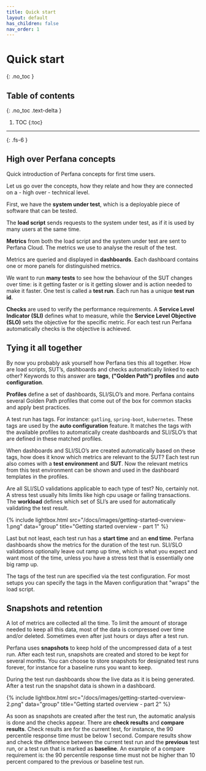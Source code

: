 ```yaml
---
title: Quick start
layout: default
has_children: false
nav_order: 1
---
```


# Quick start
{: .no_toc }

## Table of contents
{: .no_toc .text-delta }

1. TOC
{:toc}

---

{: .fs-6 }

## High over Perfana concepts

Quick introduction of Perfana concepts for first time users.

Let us go over the concepts, how they relate and how they are connected 
on a - high over - technical level.

First, we have the __system under test__, which is a deployable piece of software that can be tested.

The __load script__ sends requests to the system under test, as if it is used by many users 
at the same time.

__Metrics__ from both the load script and the system under test are sent to Perfana Cloud. 
The metrics we use to analyse the result of the test.

Metrics are queried and displayed in __dashboards__. Each dashboard contains one or more panels 
for distinguished metrics.

We want to run __many tests__ to see how the behaviour of the SUT changes over time: is it 
getting faster or is it getting slower and is action needed to make it faster.
One test is called a __test run__. Each run has a unique __test run id__.

__Checks__ are used to verify the performance requirements. A __Service Level Indicator (SLI)__ 
defines what to measure, while the __Service Level Objective (SLO)__ sets the objective for 
the specific metric. For each test run Perfana automatically checks is the objective is achieved.

## Tying it all together

By now you probably ask yourself how Perfana ties this all together. How are load scripts, 
SUT’s, dashboards and checks automatically linked to each other? Keywords to this answer are __tags__, 
__("Golden Path") profiles__ and __auto configuration__.

__Profiles__ define a set of dashboards, SLI/SLO’s and more. Perfana contains several Golden Path profiles
that come out of the box for common stacks and apply best practices.

A test run has tags. For instance: `gatling`, `spring-boot`, `kubernetes`. These tags are used by the
__auto configuration__ feature. It matches the tags with the available profiles to automatically create
dashboards and SLI/SLO’s that are defined in these matched profiles.

When dashboards and SLI/SLO’s are created automatically based on these tags, how does it know 
which metrics are relevant to the SUT? Each test run also comes with a __test environment__ and __SUT__.
Now the relevant metrics from this test environment can be shown and used in the dashboard templates in the profiles.

Are all SLI/SLO validations applicable to each type of test? No, certainly not. A stress test usually
hits limits like high cpu usage or failing transactions. The __workload__ defines which set of SLI’s are used for automatically 
validating the test result.

{% include lightbox.html src="/docs/images/getting-started-overview-1.png" data="group" title="Getting started overview - part 1" %}

Last but not least, each test run has a __start time__ and an __end time__. Perfana dashboards show the
metrics for the duration of the test run. SLI/SLO validations optionally leave out ramp up time, 
which is what you expect and want most of the time, unless you have a stress test that is essentially
one big ramp up.

The tags of the test run are specified via the test configuration. For most setups you can specify the
tags in the Maven configuration that "wraps" the load script. 

## Snapshots and retention

A lot of metrics are collected all the time. To limit the amount of storage needed to keep all
this data, most of the data is compressed over time and/or deleted. Sometimes even after just hours
or days after a test run.

Perfana uses __snapshots__ to keep hold of the uncompressed data of a test run. After each test run,
snapshots are created and stored to be kept for several months. You can choose to store snapshots
for designated test runs forever, for instance for a baseline runs you want to keep.

During the test run dashboards show the live data as it is being generated. After a test run the
snapshot data is shown in a dashboard.

{% include lightbox.html src="/docs/images/getting-started-overview-2.png" data="group" title="Getting started overview - part 2" %}

As soon as snapshots are created after the test run, the automatic analysis is done and the checks
appear. There are __check results__ and __compare results__. Check results are for the current test, 
for instance, the 90 percentile response time must be below 1 second. Compare results show and 
check the difference between the current test run and the __previous__ test run, or a test run that
is marked as __baseline__. An example of a compare requirement is: the 90 percentile response time
must not be higher than 10 percent compared to the previous or baseline test run.
